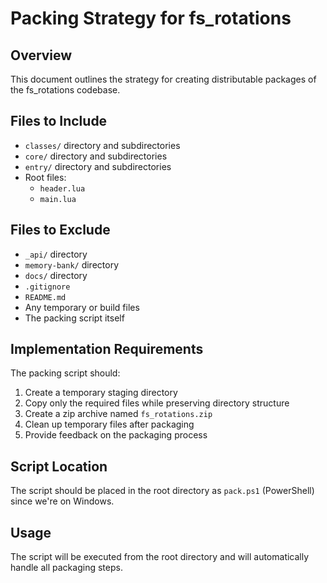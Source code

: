 # Packing Strategy for fs_rotations

## Overview
This document outlines the strategy for creating distributable packages of the fs_rotations codebase.

## Files to Include
- `classes/` directory and subdirectories
- `core/` directory and subdirectories
- `entry/` directory and subdirectories
- Root files:
  - `header.lua`
  - `main.lua`

## Files to Exclude
- `_api/` directory
- `memory-bank/` directory
- `docs/` directory
- `.gitignore`
- `README.md`
- Any temporary or build files
- The packing script itself

## Implementation Requirements
The packing script should:
1. Create a temporary staging directory
2. Copy only the required files while preserving directory structure
3. Create a zip archive named `fs_rotations.zip`
4. Clean up temporary files after packaging
5. Provide feedback on the packaging process

## Script Location
The script should be placed in the root directory as `pack.ps1` (PowerShell) since we're on Windows.

## Usage
The script will be executed from the root directory and will automatically handle all packaging steps.